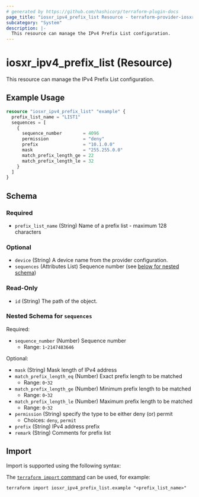 ```yaml
---
# generated by https://github.com/hashicorp/terraform-plugin-docs
page_title: "iosxr_ipv4_prefix_list Resource - terraform-provider-iosxr"
subcategory: "System"
description: |-
  This resource can manage the IPv4 Prefix List configuration.
---
```


# iosxr_ipv4_prefix_list (Resource)

This resource can manage the IPv4 Prefix List configuration.

## Example Usage

```terraform
resource "iosxr_ipv4_prefix_list" "example" {
  prefix_list_name = "LIST1"
  sequences = [
    {
      sequence_number        = 4096
      permission             = "deny"
      prefix                 = "10.1.0.0"
      mask                   = "255.255.0.0"
      match_prefix_length_ge = 22
      match_prefix_length_le = 32
    }
  ]
}
```

<!-- schema generated by tfplugindocs -->
## Schema

### Required

- `prefix_list_name` (String) Name of a prefix list - maximum 128 characters

### Optional

- `device` (String) A device name from the provider configuration.
- `sequences` (Attributes List) Sequence number (see [below for nested schema](#nestedatt--sequences))

### Read-Only

- `id` (String) The path of the object.

<a id="nestedatt--sequences"></a>
### Nested Schema for `sequences`

Required:

- `sequence_number` (Number) Sequence number
  - Range: `1`-`2147483646`

Optional:

- `mask` (String) Mask length of IPv4 address
- `match_prefix_length_eq` (Number) Exact prefix length to be matched
  - Range: `0`-`32`
- `match_prefix_length_ge` (Number) Minimum prefix length to be matched
  - Range: `0`-`32`
- `match_prefix_length_le` (Number) Maximum prefix length to be matched
  - Range: `0`-`32`
- `permission` (String) specify the type to be either deny (or) permit
  - Choices: `deny`, `permit`
- `prefix` (String) IPv4 address prefix
- `remark` (String) Comments for prefix list

## Import

Import is supported using the following syntax:

The [`terraform import` command](https://developer.hashicorp.com/terraform/cli/commands/import) can be used, for example:

```shell
terraform import iosxr_ipv4_prefix_list.example "<prefix_list_name>"
```
